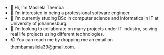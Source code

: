 - 👋 Hi, I’m Masilela Themba
- 👀 I’m interested in being a professional software engineer.
- 🌱 I’m currently studing BSc in computer science and informatics in IT at University of johannesburg.
- 💞️ I’m looking to collaborate on many projects under IT industry, solving real life projects using different technologies.
- 📫 You can reach me by dropping me an email on thembamasilela39@gmail.com.

